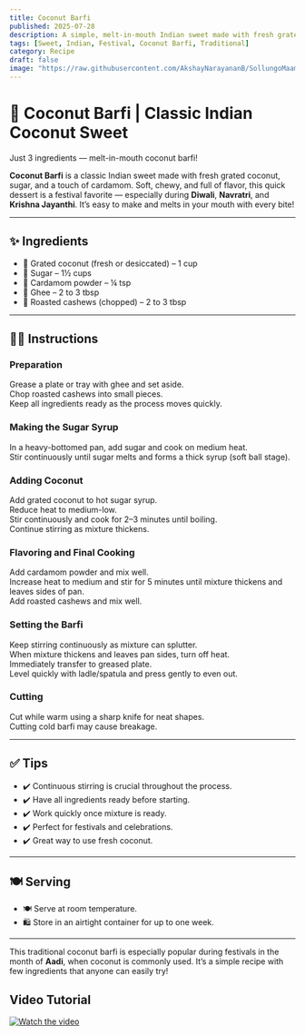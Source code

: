 ```yaml
---
title: Coconut Barfi  
published: 2025-07-28  
description: A simple, melt-in-mouth Indian sweet made with fresh grated coconut, sugar, and cardamom — perfect for festivals and celebrations.  
tags: [Sweet, Indian, Festival, Coconut Barfi, Traditional]  
category: Recipe  
draft: false  
image: "https://raw.githubusercontent.com/AkshayNarayananB/SollungoMaami/master/images/kasi.png" 
---
```


# 🥥 Coconut Barfi | Classic Indian Coconut Sweet

Just 3 ingredients — melt-in-mouth coconut barfi!

**Coconut Barfi** is a classic Indian sweet made with fresh grated coconut, sugar, and a touch of cardamom. Soft, chewy, and full of flavor, this quick dessert is a festival favorite — especially during **Diwali**, **Navratri**, and **Krishna Jayanthi**. It’s easy to make and melts in your mouth with every bite!

---

## ✨ Ingredients

- 🥥 Grated coconut (fresh or desiccated) – 1 cup  
- 🍬 Sugar – 1½ cups  
- 🌿 Cardamom powder – ¼ tsp  
- 🧈 Ghee – 2 to 3 tbsp  
- 🥜 Roasted cashews (chopped) – 2 to 3 tbsp  

---

## 👩‍🍳 Instructions

### Preparation  
 Grease a plate or tray with ghee and set aside.  
 Chop roasted cashews into small pieces.  
 Keep all ingredients ready as the process moves quickly.  

### Making the Sugar Syrup  
 In a heavy-bottomed pan, add sugar and cook on medium heat.  
 Stir continuously until sugar melts and forms a thick syrup (soft ball stage).  

### Adding Coconut  
 Add grated coconut to hot sugar syrup.  
 Reduce heat to medium-low.  
 Stir continuously and cook for 2–3 minutes until boiling.  
 Continue stirring as mixture thickens.  

### Flavoring and Final Cooking  
 Add cardamom powder and mix well.  
 Increase heat to medium and stir for 5 minutes until mixture thickens and leaves sides of pan.  
 Add roasted cashews and mix well.  

### Setting the Barfi  
 Keep stirring continuously as mixture can splutter.  
 When mixture thickens and leaves pan sides, turn off heat.  
 Immediately transfer to greased plate.  
 Level quickly with ladle/spatula and press gently to even out.  

### Cutting  
 Cut while warm using a sharp knife for neat shapes.  
 Cutting cold barfi may cause breakage.  

---

## ✅ Tips  

- ✔️ Continuous stirring is crucial throughout the process.  
- ✔️ Have all ingredients ready before starting.  
- ✔️ Work quickly once mixture is ready.  
- ✔️ Perfect for festivals and celebrations.  
- ✔️ Great way to use fresh coconut.  

---

## 🍽️ Serving  

- 🍽️ Serve at room temperature.  
- 🛍️ Store in an airtight container for up to one week.  

---

This traditional coconut barfi is especially popular during festivals in the month of **Aadi**, when coconut is commonly used. It’s a simple recipe with few ingredients that anyone can easily try!

## Video Tutorial

[![Watch the video](https://img.youtube.com/vi/VIDEO_ID/0.jpg)](https://youtu.be/SPYRfqGCHc4?si=VMWmbPfXW2eFyhoo)

